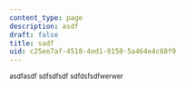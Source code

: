 ```yaml
---
content_type: page
description: asdf
draft: false
title: sadf
uid: c25ee7af-4518-4ed1-9150-5a464e4c68f9
---
```

​<sup>asdfasdf sdfsdfsdf sdfdsfsdfwerwer</sup>